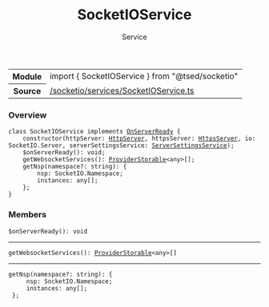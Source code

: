 
<header class="symbol-info-header"><h1 id="socketioservice">SocketIOService</h1><label class="symbol-info-type-label service">Service</label></header>
<!-- summary -->
<section class="symbol-info"><table class="is-full-width"><tbody><tr><th>Module</th><td><div class="lang-typescript"><span class="token keyword">import</span> { SocketIOService }&nbsp;<span class="token keyword">from</span>&nbsp;<span class="token string">"@tsed/socketio"</span></div></td></tr><tr><th>Source</th><td><a href="https://github.com/Romakita/ts-express-decorators/blob/v4.12.4/src//socketio/services/SocketIOService.ts#L0-L0">/socketio/services/SocketIOService.ts</a></td></tr></tbody></table></section>
<!-- overview -->


### Overview


<pre><code class="typescript-lang "><span class="token keyword">class</span> SocketIOService <span class="token keyword">implements</span> <a href="#api/common/server/onserverready"><span class="token">OnServerReady</span></a> <span class="token punctuation">{</span>
    <span class="token keyword">constructor</span><span class="token punctuation">(</span>httpServer<span class="token punctuation">:</span> <a href="#api/common/server/httpserver"><span class="token">HttpServer</span></a><span class="token punctuation">,</span> httpsServer<span class="token punctuation">:</span> <a href="#api/common/server/httpsserver"><span class="token">HttpsServer</span></a><span class="token punctuation">,</span> io<span class="token punctuation">:</span> SocketIO.Server<span class="token punctuation">,</span> serverSettingsService<span class="token punctuation">:</span> <a href="#api/common/config/serversettingsservice"><span class="token">ServerSettingsService</span></a><span class="token punctuation">)</span><span class="token punctuation">;</span>
    $<span class="token function">onServerReady</span><span class="token punctuation">(</span><span class="token punctuation">)</span><span class="token punctuation">:</span> <span class="token keyword">void</span><span class="token punctuation">;</span>
    <span class="token function">getWebsocketServices</span><span class="token punctuation">(</span><span class="token punctuation">)</span><span class="token punctuation">:</span> <a href="#api/common/di/providerstorable"><span class="token">ProviderStorable</span></a><<span class="token keyword">any</span>><span class="token punctuation">[</span><span class="token punctuation">]</span><span class="token punctuation">;</span>
    <span class="token function">getNsp</span><span class="token punctuation">(</span>namespace?<span class="token punctuation">:</span> <span class="token keyword">string</span><span class="token punctuation">)</span><span class="token punctuation">:</span> <span class="token punctuation">{</span>
        nsp<span class="token punctuation">:</span> SocketIO.Namespace<span class="token punctuation">;</span>
        instances<span class="token punctuation">:</span> <span class="token keyword">any</span><span class="token punctuation">[</span><span class="token punctuation">]</span><span class="token punctuation">;</span>
    <span class="token punctuation">}</span><span class="token punctuation">;</span>
<span class="token punctuation">}</span></code></pre>


<!-- Parameters -->

<!-- Description -->

<!-- Members -->







### Members



<div class="method-overview">
<pre><code class="typescript-lang ">$<span class="token function">onServerReady</span><span class="token punctuation">(</span><span class="token punctuation">)</span><span class="token punctuation">:</span> <span class="token keyword">void</span></code></pre>
</div>




<hr/>



<div class="method-overview">
<pre><code class="typescript-lang "><span class="token function">getWebsocketServices</span><span class="token punctuation">(</span><span class="token punctuation">)</span><span class="token punctuation">:</span> <a href="#api/common/di/providerstorable"><span class="token">ProviderStorable</span></a><<span class="token keyword">any</span>><span class="token punctuation">[</span><span class="token punctuation">]</span></code></pre>
</div>




<hr/>



<div class="method-overview">
<pre><code class="typescript-lang "><span class="token function">getNsp</span><span class="token punctuation">(</span>namespace?<span class="token punctuation">:</span> <span class="token keyword">string</span><span class="token punctuation">)</span><span class="token punctuation">:</span> <span class="token punctuation">{</span>
     nsp<span class="token punctuation">:</span> SocketIO.Namespace<span class="token punctuation">;</span>
     instances<span class="token punctuation">:</span> <span class="token keyword">any</span><span class="token punctuation">[</span><span class="token punctuation">]</span><span class="token punctuation">;</span>
 <span class="token punctuation">}</span><span class="token punctuation">;</span></code></pre>
</div>








